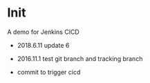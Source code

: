# Init
A demo for Jenkins CICD

- 2018.6.11 update 6

- 2016.11.1
test git branch and tracking branch
- commit to trigger cicd

